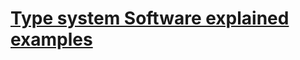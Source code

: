 # [Type system Software explained examples](https://thevaluable.dev/type-system-software-explained-example/#whats-a-type-in-software-development)

